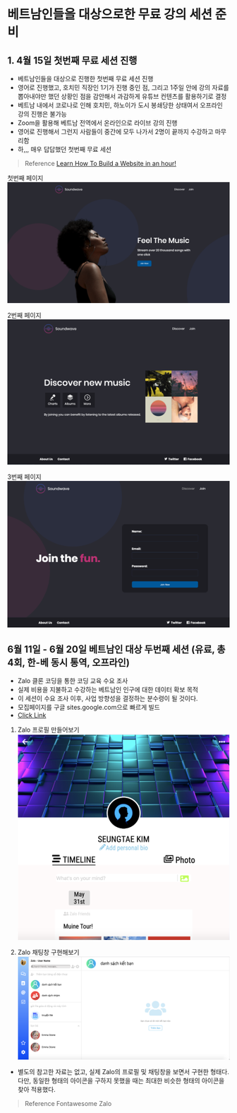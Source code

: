 # 베트남인들을 대상으로한 무료 강의 세션 준비

## 1. 4월 15일 첫번째 무료 세션 진행

- 베트남인들을 대상으로 진행한 첫번째 무료 세션 진행
- 영어로 진행했고, 호치민 직장인 1기가 진행 중인 점, 그리고 1주일 안에 강의 자료를 뽑아내야만 했던 상황인 점을 감안해서 과감하게 유튜브 컨텐츠를 활용하기로 결정
- 베트남 내에서 코로나로 인해 호치민, 하노이가 도시 봉쇄당한 상태여서 오프라인 강의 진행은 불가능
- Zoom을 활용해 베트남 전역에서 온라인으로 라이브 강의 진행
- 영어로 진행해서 그런지 사람들이 중간에 모두 나가서 2명이 끝까지 수강하고 마무리함
- 하,,, 매우 답답했던 첫번째 무료 세션

> Reference
> [Learn How To Build a Website in an hour!](https://youtu.be/RZ-Oe4_Ew7g)

첫번째 페이지
![Spotify](./spotify/index.png)

2번째 페이지
![Spotify](./spotify/discover.png)

3번째 페이지
![Spotify](./spotify/join.png)

## 6월 11일 - 6월 20일 베트남인 대상 두번째 세션 (유료, 총 4회, 한-베 동시 통역, 오프라인)

- Zalo 클론 코딩을 통한 코딩 교육 수요 조사
- 실제 비용을 지불하고 수강하는 베트남인 인구에 대한 데이터 확보 목적
- 이 세션이 수요 조사 이후, 사업 방향성을 결정하는 분수령이 될 것이다.
- 모집페이지를 구글 sites.google.com으로 빠르게 빌드
- [Click Link](https://sites.google.com/likelion.net/zalo/home?authuser=2)

1. Zalo 프로필 만들어보기
   ![Profile](./zalo/profile.png)

2. Zalo 채팅창 구현해보기
   ![Chatting](./zalo/chatting.png)

- 별도의 참고한 자료는 없고, 실제 Zalo의 프로필 및 채팅창을 보면서 구현한 형태다. 다만, 동일한 형태의 아이콘을 구하지 못했을 때는 최대한 비슷한 형태의 아이콘을 찾아 적용했다.

> Reference
> Fontawesome
> Zalo
